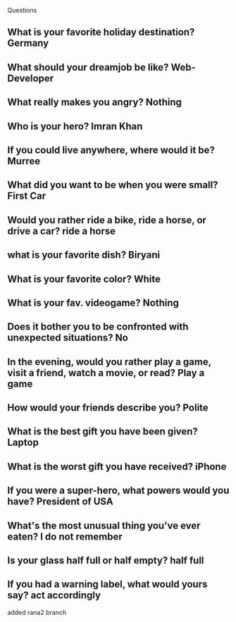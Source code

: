  Questions

## What is your favorite holiday destination? Germany
## What should your dreamjob be like? Web-Developer
## What really makes you angry? Nothing
## Who is your hero? Imran Khan
## If you could live anywhere, where would it be? Murree
## What did you want to be when you were small? First Car
## Would you rather ride a bike, ride a horse, or drive a car? ride a horse
## what is your favorite dish? Biryani
## What is your favorite color? White
## What is your fav. videogame? Nothing
## Does it bother you to be confronted with unexpected situations? No
## In the evening, would you rather play a game, visit a friend, watch a movie, or read? Play a game
## How would your friends describe you? Polite
## What is the best gift you have been given? Laptop
## What is the worst gift you have received? iPhone
## If you were a super-hero, what powers would you have? President of USA
## What's the most unusual thing you've ever eaten? I do not remember
## Is your glass half full or half empty? half full
## If you had a warning label, what would yours say? act accordingly



added rana2 branch